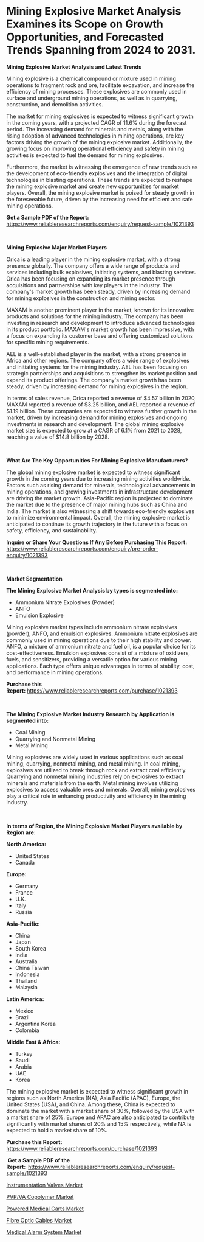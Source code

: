 <p><h1>Mining Explosive Market Analysis Examines its Scope on Growth Opportunities, and Forecasted Trends Spanning from 2024 to 2031.</h1></p><p><strong>Mining Explosive Market Analysis and Latest Trends</strong></p>
<p><p>Mining explosive is a chemical compound or mixture used in mining operations to fragment rock and ore, facilitate excavation, and increase the efficiency of mining processes. These explosives are commonly used in surface and underground mining operations, as well as in quarrying, construction, and demolition activities.</p><p>The market for mining explosives is expected to witness significant growth in the coming years, with a projected CAGR of 11.6% during the forecast period. The increasing demand for minerals and metals, along with the rising adoption of advanced technologies in mining operations, are key factors driving the growth of the mining explosive market. Additionally, the growing focus on improving operational efficiency and safety in mining activities is expected to fuel the demand for mining explosives.</p><p>Furthermore, the market is witnessing the emergence of new trends such as the development of eco-friendly explosives and the integration of digital technologies in blasting operations. These trends are expected to reshape the mining explosive market and create new opportunities for market players. Overall, the mining explosive market is poised for steady growth in the foreseeable future, driven by the increasing need for efficient and safe mining operations.</p></p>
<p><strong>Get a Sample PDF of the Report:&nbsp;</strong> <a href="https://www.reliableresearchreports.com/enquiry/request-sample/1021393">https://www.reliableresearchreports.com/enquiry/request-sample/1021393</a></p>
<p>&nbsp;</p>
<p><strong>Mining Explosive Major Market Players</strong></p>
<p><p>Orica is a leading player in the mining explosive market, with a strong presence globally. The company offers a wide range of products and services including bulk explosives, initiating systems, and blasting services. Orica has been focusing on expanding its market presence through acquisitions and partnerships with key players in the industry. The company's market growth has been steady, driven by increasing demand for mining explosives in the construction and mining sector.</p><p>MAXAM is another prominent player in the market, known for its innovative products and solutions for the mining industry. The company has been investing in research and development to introduce advanced technologies in its product portfolio. MAXAM's market growth has been impressive, with a focus on expanding its customer base and offering customized solutions for specific mining requirements.</p><p>AEL is a well-established player in the market, with a strong presence in Africa and other regions. The company offers a wide range of explosives and initiating systems for the mining industry. AEL has been focusing on strategic partnerships and acquisitions to strengthen its market position and expand its product offerings. The company's market growth has been steady, driven by increasing demand for mining explosives in the region.</p><p>In terms of sales revenue, Orica reported a revenue of $4.57 billion in 2020, MAXAM reported a revenue of $3.25 billion, and AEL reported a revenue of $1.19 billion. These companies are expected to witness further growth in the market, driven by increasing demand for mining explosives and ongoing investments in research and development. The global mining explosive market size is expected to grow at a CAGR of 6.1% from 2021 to 2028, reaching a value of $14.8 billion by 2028.</p></p>
<p>&nbsp;</p>
<p><strong>What Are The Key Opportunities For Mining Explosive Manufacturers?</strong></p>
<p><p>The global mining explosive market is expected to witness significant growth in the coming years due to increasing mining activities worldwide. Factors such as rising demand for minerals, technological advancements in mining operations, and growing investments in infrastructure development are driving the market growth. Asia-Pacific region is projected to dominate the market due to the presence of major mining hubs such as China and India. The market is also witnessing a shift towards eco-friendly explosives to minimize environmental impact. Overall, the mining explosive market is anticipated to continue its growth trajectory in the future with a focus on safety, efficiency, and sustainability.</p></p>
<p><strong>Inquire or Share Your Questions If Any Before Purchasing This Report:</strong> <a href="https://www.reliableresearchreports.com/enquiry/pre-order-enquiry/1021393">https://www.reliableresearchreports.com/enquiry/pre-order-enquiry/1021393</a></p>
<p>&nbsp;</p>
<p><strong>Market Segmentation</strong></p>
<p><strong>The Mining Explosive Market Analysis by types is segmented into:</strong></p>
<p><ul><li>Ammonium Nitrate Explosives (Powder)</li><li>ANFO</li><li>Emulsion Explosive</li></ul></p>
<p><p>Mining explosive market types include ammonium nitrate explosives (powder), ANFO, and emulsion explosives. Ammonium nitrate explosives are commonly used in mining operations due to their high stability and power. ANFO, a mixture of ammonium nitrate and fuel oil, is a popular choice for its cost-effectiveness. Emulsion explosives consist of a mixture of oxidizers, fuels, and sensitizers, providing a versatile option for various mining applications. Each type offers unique advantages in terms of stability, cost, and performance in mining operations.</p></p>
<p><strong>Purchase this Report:&nbsp;</strong><a href="https://www.reliableresearchreports.com/purchase/1021393">https://www.reliableresearchreports.com/purchase/1021393</a></p>
<p>&nbsp;</p>
<p><strong>The Mining Explosive Market Industry Research by Application is segmented into:</strong></p>
<p><ul><li>Coal Mining</li><li>Quarrying and Nonmetal Mining</li><li>Metal Mining</li></ul></p>
<p><p>Mining explosives are widely used in various applications such as coal mining, quarrying, nonmetal mining, and metal mining. In coal mining, explosives are utilized to break through rock and extract coal efficiently. Quarrying and nonmetal mining industries rely on explosives to extract minerals and materials from the earth. Metal mining involves utilizing explosives to access valuable ores and minerals. Overall, mining explosives play a critical role in enhancing productivity and efficiency in the mining industry.</p></p>
<p>&nbsp;</p>
<p><strong>In terms of Region, the Mining Explosive Market Players available by Region are:</strong></p>
<p>
    <p> <strong> North America: </strong>
        <ul>
            <li>United States</li>
            <li>Canada</li>
        </ul>
        </p> 
    <p> <strong> Europe: </strong>
        <ul>
            <li>Germany</li>
            <li>France</li>
            <li>U.K.</li>
            <li>Italy</li>
            <li>Russia</li>
        </ul>
        </p> 
    <p> <strong> Asia-Pacific: </strong>
        <ul>
            <li>China</li>
            <li>Japan</li>
            <li>South Korea</li>
            <li>India</li>
            <li>Australia</li>
            <li>China Taiwan</li>
            <li>Indonesia</li>
            <li>Thailand</li>
            <li>Malaysia</li>
        </ul>
        </p> 
    <p> <strong> Latin America: </strong>
        <ul>
            <li>Mexico</li>
            <li>Brazil</li>
            <li>Argentina Korea</li>
            <li>Colombia</li>
        </ul>
        </p> 
    <p> <strong> Middle East & Africa: </strong>
        <ul>
            <li>Turkey</li>
            <li>Saudi</li>
            <li>Arabia</li>
            <li>UAE</li>
            <li>Korea</li>
        </ul>
    </p>
    </p>
<p><p>The mining explosive market is expected to witness significant growth in regions such as North America (NA), Asia Pacific (APAC), Europe, the United States (USA), and China. Among these, China is expected to dominate the market with a market share of 30%, followed by the USA with a market share of 25%. Europe and APAC are also anticipated to contribute significantly with market shares of 20% and 15% respectively, while NA is expected to hold a market share of 10%.</p></p>
<p><strong>Purchase this Report: </strong><a href="https://www.reliableresearchreports.com/purchase/1021393">https://www.reliableresearchreports.com/purchase/1021393</a></p>
<p>&nbsp;<strong>Get a Sample PDF of the Report:&nbsp;&nbsp;</strong><a href="https://www.reliableresearchreports.com/enquiry/request-sample/1021393">https://www.reliableresearchreports.com/enquiry/request-sample/1021393</a></p>
<p><strong></strong></p>
<p><p><a href="https://medium.com/p/8c786842ad57/edit">Instrumentation Valves Market</a></p><p><a href="https://github.com/CliffMedina6/Market-Research-Report-List-3/blob/main/pvpva-copolymer-market.md">PVP/VA Copolymer Market</a></p><p><a href="https://medium.com/p/318f8567d648/edit">Powered Medical Carts Market</a></p><p><a href="https://github.com/Sinjinluong3e0awx2m195k76/Market-Research-Report-List-1/blob/main/fibre-optic-cables-market.md">Fibre Optic Cables Market</a></p><p><a href="https://medium.com/p/c0223daceddf/edit">Medical Alarm System Market</a></p></p>